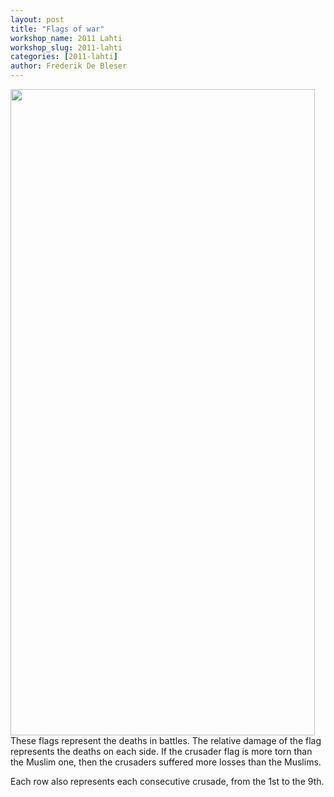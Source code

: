 ```yaml
---
layout: post
title: "Flags of war"
workshop_name: 2011 Lahti
workshop_slug: 2011-lahti
categories: [2011-lahti]
author: Frederik De Bleser
---
```

<a rel="attachment wp-att-300" href="http://workshops.nodebox.net/2011-3/?attachment_id=300"><img class="alignright size-full wp-image-300" src="http://workshops.nodebox.net/2011-3/wp-content/uploads/2011/06/Screen-shot-2011-06-06-at-3.28.00-PM.png" alt="" width="487" height="1034" /></a>These flags represent the deaths in battles. The relative damage of the flag represents the deaths on each side. If the crusader flag is more torn than the Muslim one, then the crusaders suffered more losses than the Muslims.

Each row also represents each consecutive crusade, from the 1st to the 9th.
